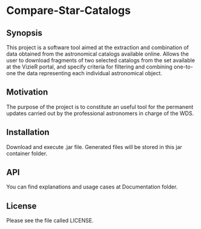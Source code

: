 # Compare-Star-Catalogs

## Synopsis

  This project is a software tool aimed at the extraction and combination 
  of data obtained from the astronomical catalogs available online. Allows 
  the user to download fragments of two selected catalogs from the set 
  available at the VizieR portal, and specify criteria for filtering and 
  combining one-to-one the data representing each individual astronomical 
  object.

## Motivation

  The purpose of the project is to constitute an useful tool for 
  the permanent updates carried out by the professional astronomers in 
  charge of the WDS.

## Installation
  
  Download and execute .jar file. Generated files will be stored in this jar container folder.
  
## API
  
  You can find explanations and usage cases at Documentation folder.
  
## License
  
  Please see the file called LICENSE.
